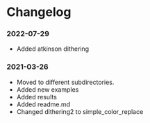 # Changelog

### 2022-07-29

* Added atkinson dithering

### 2021-03-26

* Moved to different subdirectories.
* Added new examples
* Added results
* Added readme.md
* Changed dithering2 to simple_color_replace
